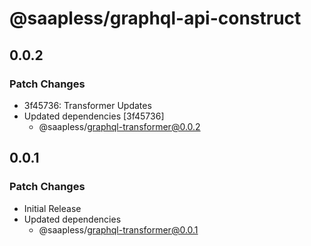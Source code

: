 # @saapless/graphql-api-construct

## 0.0.2

### Patch Changes

- 3f45736: Transformer Updates
- Updated dependencies [3f45736]
  - @saapless/graphql-transformer@0.0.2

## 0.0.1

### Patch Changes

- Initial Release
- Updated dependencies
  - @saapless/graphql-transformer@0.0.1

